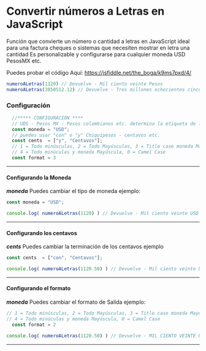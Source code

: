 # Convertir números a Letras en JavaScript
Función que convierte un número o cantidad a letras en JavaScript ideal para una factura cheques o sistemas que necesiten mostrar en letra una cantidad  Es personalizable y configurarse para cualquier moneda USD PesosMX etc.

Puedes probar el código Aquí: https://jsfiddle.net/the_boga/k9ms7pxd/4/

``` javascript
numeroALetras(1120) // Devuelve - Mil ciento veinte Pesos
numeroALetras(3850512.12) // Devuelve - Tres millones ochocientos cincuenta mil quinientos doce Pesos y doce centavos

```
### Configuración

``` javascript
  //***** CONFIGURACIÓN ****
  // UDS - Pesos MX - Pesos colombianos etc. determina la etiqueta de la moneda
  const moneda = "USD"; 
  // puedes usar "con" o "y" Chiquipesos - centavos etc.
  const cents  = ["y", "Centavos"]; 
  // 1 = Todo minúsculas, 2 = Todo Mayúsculas, 3 = Title case moneda Mayúscula, 
  // 4 = Todo minúculas y moneda Mayúscula, 0 = Camel Case 
  const format = 3
```
---
#### Configurando la Moneda
***moneda*** Puedes cambiar el tipo de moneda ejemplo:

``` javascript
const moneda = "USD"; 

```
``` javascript
console.log( numeroALetras(1120) ) // Devuelve - Mil ciento veinte USD

```
---
#### Configurando los centavos
***cents*** Puedes cambiar la terminación de los centavos ejemplo

``` javascript
const cents  = ["con", "Centavos"]; 

```
``` javascript
console.log( numeroALetras(1120.50) ) // Devuelve - Mil ciento veinte USD con cincuenta Centavos

```
---
#### Configurando el formato
***moneda*** Puedes cambiar el formato de Salida ejemplo:

``` javascript
// 1 = Todo minúsculas, 2 = Todo Mayúsculas, 3 = Title case moneda Mayúscula, 
// 4 = Todo minúculas y moneda Mayúscula, 0 = Camel Case 
  const format = 2

```
``` javascript
console.log( numeroALetras(1120.50) ) // Devuelve - MIL CIENTO VEINTE USD CON CINCUENTA CENTAVOS

```
---
